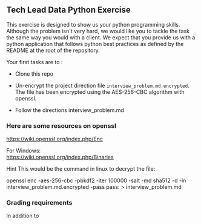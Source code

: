 ## Tech Lead Data Python Exercise

This exercise is designed to show us your python programming skills. 
Although the problem isn't very hard, we would like you to tackle the task the same way you would with a client. 
We expect that you provide us with a python application that follows python best practices as defined by the README at the root of the repository.   

Your first tasks are to :  

* Clone this repo
* Un-encrypt the project direction file  ```interview_problem.md.encrypted```. The file has been encrypted using the AES-256-CBC algorithm with openssl.  

* Follow the directions interview_problem.md

### Here are some resources on openssl   
https://wiki.openssl.org/index.php/Enc

For Windows:   
https://wiki.openssl.org/index.php/Binaries

Hint This would be the command in linux to decrypt the file:

openssl enc -aes-256-cbc -pbkdf2 -iter 100000 -salt -md sha512 -d -in interview_problem.md.encrypted -pass pass:<provided password> > interview_problem.md


### Grading requirements

In addition to 